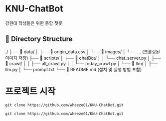 # KNU-ChatBot
강원대 학생들은 위한 통합 챗봇

## 📁 Directory Structure
./
├── 📁 data/
│ ├── 📄 origin_data.csv
│ └── 📁 images/
│ └── ... (크롤링된 이미지 저장)
├── 📁 scripts/
│ ├── 📁 chatBot/
│ │ └── chat_server.py
│ ├── 📁 crawl/
│ │ ├── all_crawl.py
│ │ └── today_crawl.py
│ └── 📁 llm/
│ ├── llm.py
│ └── prompt.txt
└── 📄 README.md (설치 및 실행 방법 포함)


# 프로젝트 시작

```
git clone https://github.com/wheeze01/KNU-ChatBot.git
```
```
git clone https://github.com/wheeze01/KNU-ChatBot.git
```